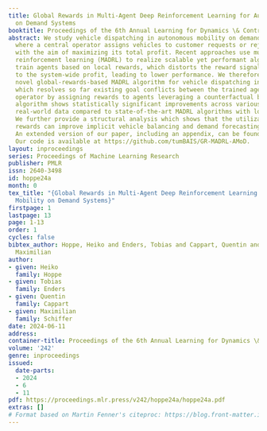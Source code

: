 ```yaml
---
title: Global Rewards in Multi-Agent Deep Reinforcement Learning for Autonomous Mobility
  on Demand Systems
booktitle: Proceedings of the 6th Annual Learning for Dynamics \& Control Conference
abstract: We study vehicle dispatching in autonomous mobility on demand (AMoD) systems,
  where a central operator assigns vehicles to customer requests or rejects these
  with the aim of maximizing its total profit. Recent approaches use multi-agent deep
  reinforcement learning (MADRL) to realize scalable yet performant algorithms, but
  train agents based on local rewards, which distorts the reward signal with respect
  to the system-wide profit, leading to lower performance. We therefore propose a
  novel global-rewards-based MADRL algorithm for vehicle dispatching in AMoD systems,
  which resolves so far existing goal conflicts between the trained agents and the
  operator by assigning rewards to agents leveraging a counterfactual baseline. Our
  algorithm shows statistically significant improvements across various settings on
  real-world data compared to state-of-the-art MADRL algorithms with local rewards.
  We further provide a structural analysis which shows that the utilization of global
  rewards can improve implicit vehicle balancing and demand forecasting abilities.
  An extended version of our paper, including an appendix, can be found at https://arxiv.org/abs/2312.08884.
  Our code is available at https://github.com/tumBAIS/GR-MADRL-AMoD.
layout: inproceedings
series: Proceedings of Machine Learning Research
publisher: PMLR
issn: 2640-3498
id: hoppe24a
month: 0
tex_title: "{Global Rewards in Multi-Agent Deep Reinforcement Learning for Autonomous
  Mobility on Demand Systems}"
firstpage: 1
lastpage: 13
page: 1-13
order: 1
cycles: false
bibtex_author: Hoppe, Heiko and Enders, Tobias and Cappart, Quentin and Schiffer,
  Maximilian
author:
- given: Heiko
  family: Hoppe
- given: Tobias
  family: Enders
- given: Quentin
  family: Cappart
- given: Maximilian
  family: Schiffer
date: 2024-06-11
address:
container-title: Proceedings of the 6th Annual Learning for Dynamics \& Control Conference
volume: '242'
genre: inproceedings
issued:
  date-parts:
  - 2024
  - 6
  - 11
pdf: https://proceedings.mlr.press/v242/hoppe24a/hoppe24a.pdf
extras: []
# Format based on Martin Fenner's citeproc: https://blog.front-matter.io/posts/citeproc-yaml-for-bibliographies/
---
```

